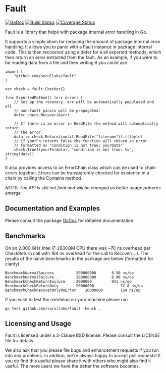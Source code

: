 Fault
======
[![GoDoc](https://godoc.org/github.com/surullabs/fault?status.png)](https://godoc.org/github.com/surullabs/fault) [![Build Status](https://drone.io/github.com/surullabs/fault/status.png)](https://drone.io/github.com/surullabs/fault/latest) [![Coverage Status](https://coveralls.io/repos/surullabs/fault/badge.png?branch=master)](https://coveralls.io/r/surullabs/fault?branch=master)

Fault is a library that helps with package internal error handling in Go.

It supports a simple idiom for reducing the amount of package internal error
handling. It allows you to panic with a Fault instance in package internal code.
This is then recovered using a defer for a all exported methods, which then return
an error extracted from the fault. As an example, if you were to be reading data
from a file and then writing it you could use

	import (
		"github.com/surullabs/fault"
	)

	var check = fault.Checker{}

	func ExportedMethod() (err error) {
		// Set up the recovery. err will be automatically populated and all
		// non-fault panics will be propogated.
		defer check.Recover(&err)

		// If there is an error in ReadFile the method will automatically return
		// the error.
		data := check.Return(ioutil.ReadFile("filename")).([]byte)
		// If yourFn returns false the function will return an error
		// formatted as "condition is not true: yourData"
		check.Truef(yourFn(data), "condition is not true: %s", string(data))
	}

It also provides access to an ErrorChain class which can be used to chain errors together.
Errors can be transparently checked for existence in a chain by calling the Contains method.

*NOTE: The API is still not final and will be changed as better usage patterns emerge*

## Documentation and Examples

Please consult the package [GoDoc](https://godoc.org/github.com/surullabs/fault)
 for detailed documentation.

## Benchmarks

On an 2.000 GHz Intel i7-2630QM CPU there was ~70 ns overhead per CheckReturn call
with 164 ns overhead for the call to Recover(...). The results of the naive benchmarks
in the package are below (formatted for clarity)

	BenchmarkNormalSuccess			200000000		8.50 ns/op
	BenchmarkNormalFailure			200000000		8.98 ns/op
	BenchmarkCheckReturnFailure		2000000			941 ns/op
	BenchmarkCheckReturnOnly		20000000	        77.8 ns/op
	BenchmarkCheckRecoverOnlyNoError	10000000		164 ns/op

If you wish to test the overhead on your machine please run

	go test github.com/surullabs/fault -bench .

## Licensing and Usage

Fault is licensed under a 3-Clause BSD license. Please consult the
LICENSE file for details.

We also ask that you please file bugs and enhancement requests if you run
into any problems. In additon, we're always happy to accept pull requests!
If you do find this useful please share it with others who might also find
it useful. The more users we have the better the software becomes.


